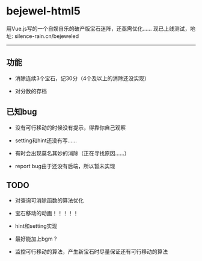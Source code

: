 # bejewel-html5

用Vue.js写的一个自娱自乐的破产版宝石迷阵，还亟需优化……
现已上线测试，地址: silence-rain.cn/bejeweled

---

## 功能

- 消除连续3个宝石，记30分（4个及以上的消除还没实现）

- 对分数的存档

## 已知bug

- 没有可行移动的时候没有提示，得靠你自己观察

- setting和hint还没有写……

- 有时会出现莫名其妙的消除（正在寻找原因……）

- report bug由于还没有后端，所以暂未实现

## TODO

- 对查询可消除函数的算法优化

- 宝石移动的动画！！！！！

- hint和setting实现

- 最好能加上bgm？

- 监控可行移动的算法，产生新宝石时尽量保证还有可行移动的算法